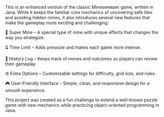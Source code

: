 This is an enhanced version of the classic Minesweeper game, written in Java. While it keeps the familiar core mechanics of uncovering safe tiles and avoiding hidden mines, it also introduces several new features that make the gameplay more exciting and challenging:

🧨 Super Mine – A special type of mine with unique effects that changes the way you strategize.

⏳ Time Limit – Adds pressure and makes each game more intense.

📜 History Log – Keeps track of moves and outcomes so players can review their gameplay.

⚙️ Extra Options – Customizable settings for difficulty, grid size, and rules.

🎮 User-Friendly Interface – Simple, clean, and responsive design for a smooth experience.

This project was created as a fun challenge to extend a well-known puzzle game with new mechanics while practicing object-oriented programming in Java.
